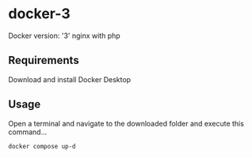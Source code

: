 # docker-3
Docker version: '3' nginx with php

## Requirements
Download and install Docker Desktop

## Usage
Open a terminal and navigate to the downloaded folder and execute this command...

```sh
docker compose up-d
```
